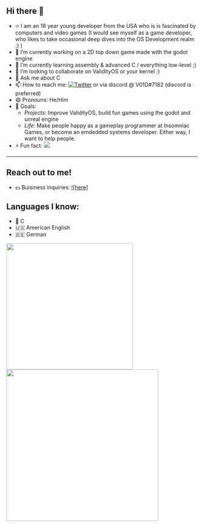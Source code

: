 ## Hi there 👋

- 🔥 I am an 18 year young developer from the USA who is is fascinated by computers and video games (I would see myself as a game developer, who likes to take occasional deep dives into the OS Development realm ;) )
- 🔭 I’m currently working on a 2D top down game made with the godot engine
- 🌱 I’m currently learning assembly & advanced C / everything low-level ;) 
- 👯 I’m looking to collaborate on ValidityOS or your kernel :)
- 💬 Ask me about C
- 📫 How to reach me: [![Twitter][1.2]][1] or via discord @ V01D#7182 (discord is preferred) 
- 😄 Pronouns: He/Him
- 🏁 Goals:
  - *Projects*: Improve ValidityOS, build fun games using the godot and unreal engine
  - *Life*: Make people happy as a gameplay programmer at Insomniac Games, or become an emdedded systems developer. Either way, I want to help people. 
- ⚡ Fun fact:  ![](https://komarev.com/ghpvc/?username=V01D-NULL)

<hr>

## Reach out to me!
- 💵 Buisiness inquiries: [![here]][2]


## Languages I know:
- 👴 C
- 🇺🇸 American English
- 🇩🇪 German

<!-- This will place the images next to eachother -->
<a href="#">
  <img align="center" src="https://github-readme-stats.vercel.app/api/top-langs/?username=V01D-NULL&layout=compact" width="333" />
</a>
<a href="#">
  <img align="center" src="https://github-readme-stats.vercel.app/api?username=V01D-NULL&show_icons=true" width="400"/>
</a>

<!-- Icons -->
[1.2]: http://i.imgur.com/wWzX9uB.png (twitter icon without padding)

<!-- All sorts of links -->
[1]: https://twitter.com/V01D29149027
[2]: mailto:timstert23@gmail.com
